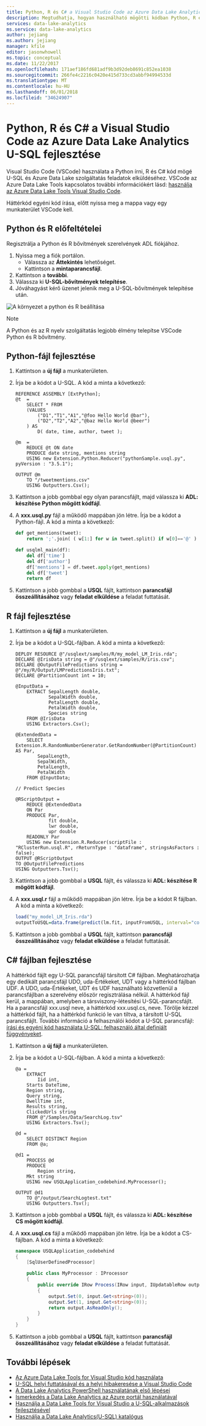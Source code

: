 ```yaml
---
title: Python, R és C# a Visual Studio Code az Azure Data Lake Analytics U-SQL fejlesztése
description: Megtudhatja, hogyan használható mögötti kódban Python, R és C# elküldeni a feladatot az Azure Data Lake.
services: data-lake-analytics
ms.service: data-lake-analytics
author: jejiang
ms.author: jejiang
manager: kfile
editor: jasonwhowell
ms.topic: conceptual
ms.date: 11/22/2017
ms.openlocfilehash: 171aef186fd681adf9b3d92deb8691c852ea1038
ms.sourcegitcommit: 266fe4c2216c0420e415d733cd3abbf94994533d
ms.translationtype: MT
ms.contentlocale: hu-HU
ms.lasthandoff: 06/01/2018
ms.locfileid: "34624907"
---
```

# <a name="develop-u-sql-with-python-r-and-c-for-azure-data-lake-analytics-in-visual-studio-code"></a>Python, R és C# a Visual Studio Code az Azure Data Lake Analytics U-SQL fejlesztése
Visual Studio Code (VSCode) használata a Python írni, R és C# kód mögé U-SQL és Azure Data Lake szolgáltatás feladatok elküldéséhez. VSCode az Azure Data Lake Tools kapcsolatos további információkért lásd: [használja az Azure Data Lake Tools Visual Studio Code](data-lake-analytics-data-lake-tools-for-vscode.md).

Háttérkód egyéni kód írása, előtt nyissa meg a mappa vagy egy munkaterület VSCode kell.


## <a name="prerequisites-for-python-and-r"></a>Python és R előfeltételei
Regisztrálja a Python és R bővítmények szerelvények ADL fiókjához. 
1. Nyissa meg a fiók portálon.
   - Válassza az **Áttekintés** lehetőséget. 
   - Kattintson a **mintaparancsfájl**.
2. Kattintson a **további**.
3. Válassza ki **U-SQL-bővítmények telepítése**. 
4. Jóváhagyást kérő üzenet jelenik meg a U-SQL-bővítmények telepítése után. 

  ![A környezet a python és R beállítása](./media/data-lake-analytics-data-lake-tools-for-vscode/setup-the-enrionment-for-python-and-r.png)

  > [!Note]
  > A Python és az R nyelv szolgáltatás legjobb élmény telepítse VSCode Python és R bővítmény. 

## <a name="develop-python-file"></a>Python-fájl fejlesztése
1. Kattintson a **új fájl** a munkaterületen.
2. Írja be a kódot a U-SQL. A kód a minta a következő:
    ```U-SQL
    REFERENCE ASSEMBLY [ExtPython];
    @t  = 
        SELECT * FROM 
        (VALUES
            ("D1","T1","A1","@foo Hello World @bar"),
            ("D2","T2","A2","@baz Hello World @beer")
        ) AS 
            D( date, time, author, tweet );

    @m  =
        REDUCE @t ON date
        PRODUCE date string, mentions string
        USING new Extension.Python.Reducer("pythonSample.usql.py", pyVersion : "3.5.1");

    OUTPUT @m
        TO "/tweetmentions.csv"
        USING Outputters.Csv();
    ```
    
3. Kattintson a jobb gombbal egy olyan parancsfájlt, majd válassza ki **ADL: készítése Python mögött kódfájl**. 
4. A **xxx.usql.py** fájl a működő mappában jön létre. Írja be a kódot a Python-fájl. A kód a minta a következő:

    ```Python
    def get_mentions(tweet):
        return ';'.join( ( w[1:] for w in tweet.split() if w[0]=='@' ) )

    def usqlml_main(df):
        del df['time']
        del df['author']
        df['mentions'] = df.tweet.apply(get_mentions)
        del df['tweet']
        return df
    ```
5. Kattintson a jobb gombbal a **USQL** fájlt, kattintson **parancsfájl összeállításához** vagy **feladat elküldése** a feladat futtatását.

## <a name="develop-r-file"></a>R fájl fejlesztése
1. Kattintson a **új fájl** a munkaterületen.
2. Írja be a kódot a U-SQL-fájlban. A kód a minta a következő:
    ```U-SQL
    DEPLOY RESOURCE @"/usqlext/samples/R/my_model_LM_Iris.rda";
    DECLARE @IrisData string = @"/usqlext/samples/R/iris.csv";
    DECLARE @OutputFilePredictions string = @"/my/R/Output/LMPredictionsIris.txt";
    DECLARE @PartitionCount int = 10;

    @InputData =
        EXTRACT SepalLength double,
                SepalWidth double,
                PetalLength double,
                PetalWidth double,
                Species string
        FROM @IrisData
        USING Extractors.Csv();

    @ExtendedData =
        SELECT Extension.R.RandomNumberGenerator.GetRandomNumber(@PartitionCount) AS Par,
            SepalLength,
            SepalWidth,
            PetalLength,
            PetalWidth
        FROM @InputData;

    // Predict Species

    @RScriptOutput =
        REDUCE @ExtendedData
        ON Par
        PRODUCE Par,
                fit double,
                lwr double,
                upr double
        READONLY Par
        USING new Extension.R.Reducer(scriptFile : "RClusterRun.usql.R", rReturnType : "dataframe", stringsAsFactors : false);
    OUTPUT @RScriptOutput
    TO @OutputFilePredictions
    USING Outputters.Tsv();
    ```
3. Kattintson a jobb gombbal a **USQL** fájlt, és válassza ki **ADL: készítése R mögött kódfájl**. 
4. A **xxx.usql.r** fájl a működő mappában jön létre. Írja be a kódot R fájlban. A kód a minta a következő:

    ```R
    load("my_model_LM_Iris.rda")
    outputToUSQL=data.frame(predict(lm.fit, inputFromUSQL, interval="confidence"))
    ```
5. Kattintson a jobb gombbal a **USQL** fájlt, kattintson **parancsfájl összeállításához** vagy **feladat elküldése** a feladat futtatását.

## <a name="develop-c-file"></a>C# fájlban fejlesztése
A háttérkód fájlt egy U-SQL parancsfájl társított C# fájlban. Meghatározhatja egy dedikált parancsfájl UDO, uda-Értékeket, UDT vagy a háttérkód fájlban UDF. A UDO, uda-Értékeket, UDT és UDF használható közvetlenül a parancsfájlban a szerelvény először regisztrálása nélkül. A háttérkód fájl kerül, a mappában, amelyben a társviszony-létesítési U-SQL-parancsfájlt. Ha a parancsfájl xxx.usql neve, a háttérkód xxx.usql.cs, neve. Törölje kézzel a háttérkód fájlt, ha a háttérkód funkció le van tiltva, a társított U-SQL parancsfájlt. További információ a felhasználói kódot a U-SQL parancsfájl: [írási és egyéni kód használata U-SQL: felhasználó által definiált függvényeket]( https://blogs.msdn.microsoft.com/visualstudio/2015/10/28/writing-and-using-custom-code-in-u-sql-user-defined-functions/).

1. Kattintson a **új fájl** a munkaterületen.
2. Írja be a kódot a U-SQL-fájlban. A kód a minta a következő:
    ```U-SQL
    @a = 
        EXTRACT 
            Iid int,
        Starts DateTime,
        Region string,
        Query string,
        DwellTime int,
        Results string,
        ClickedUrls string 
        FROM @"/Samples/Data/SearchLog.tsv" 
        USING Extractors.Tsv();

    @d =
        SELECT DISTINCT Region 
        FROM @a;

    @d1 = 
        PROCESS @d
        PRODUCE 
            Region string,
        Mkt string
        USING new USQLApplication_codebehind.MyProcessor();

    OUTPUT @d1 
        TO @"/output/SearchLogtest.txt" 
        USING Outputters.Tsv();
    ```
3. Kattintson a jobb gombbal a **USQL** fájlt, és válassza ki **ADL: készítése CS mögött kódfájl**. 
4. A **xxx.usql.cs** fájl a működő mappában jön létre. Írja be a kódot a CS-fájlban. A kód a minta a következő:

    ```CS
    namespace USQLApplication_codebehind
    {
        [SqlUserDefinedProcessor]

        public class MyProcessor : IProcessor
        {
            public override IRow Process(IRow input, IUpdatableRow output)
            {
                output.Set(0, input.Get<string>(0));
                output.Set(1, input.Get<string>(0));
                return output.AsReadOnly();
            } 
        }
    }
    ```
5. Kattintson a jobb gombbal a **USQL** fájlt, kattintson **parancsfájl összeállításához** vagy **feladat elküldése** a feladat futtatását.

## <a name="next-steps"></a>További lépések
* [Az Azure Data Lake Tools for Visual Studio kód használata](data-lake-analytics-data-lake-tools-for-vscode.md)
* [U-SQL helyi futtatásával és a helyi hibakeresése a Visual Studio Code](data-lake-tools-for-vscode-local-run-and-debug.md)
* [A Data Lake Analytics PowerShell használatának első lépései](data-lake-analytics-get-started-powershell.md)
* [Ismerkedés a Data Lake Analytics az Azure portál használatával](data-lake-analytics-get-started-portal.md)
* [Használja a Data Lake Tools for Visual Studio a U-SQL-alkalmazások fejlesztésével](data-lake-analytics-data-lake-tools-get-started.md)
* [Használja a Data Lake Analytics(U-SQL) katalógus](data-lake-analytics-use-u-sql-catalog.md)
